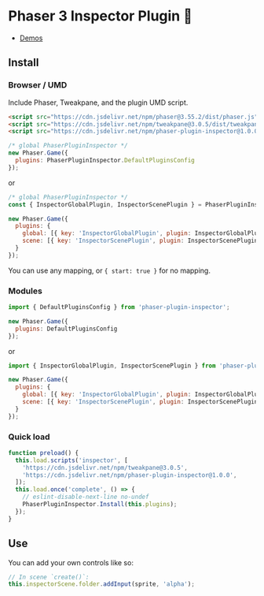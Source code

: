 Phaser 3 Inspector Plugin 🧐
=========================

- [Demos](http://phaser-plugin-inspector.surge.sh/index.html?dir=games/)

Install
-------

### Browser / UMD

Include Phaser, Tweakpane, and the plugin UMD script.

```html
<script src="https://cdn.jsdelivr.net/npm/phaser@3.55.2/dist/phaser.js"></script>
<script src="https://cdn.jsdelivr.net/npm/tweakpane@3.0.5/dist/tweakpane.js"></script>
<script src="https://cdn.jsdelivr.net/npm/phaser-plugin-inspector@1.0.0/dist/phaser-plugin-inspector.umd.js"></script>
```

```js
/* global PhaserPluginInspector */
new Phaser.Game({
  plugins: PhaserPluginInspector.DefaultPluginsConfig
});
```

or

```js
/* global PhaserPluginInspector */
const { InspectorGlobalPlugin, InspectorScenePlugin } = PhaserPluginInspector;

new Phaser.Game({
  plugins: {
    global: [{ key: 'InspectorGlobalPlugin', plugin: InspectorGlobalPlugin, mapping: 'inspectorGame' }],
    scene: [{ key: 'InspectorScenePlugin', plugin: InspectorScenePlugin, mapping: 'inspectorScene' }]
  }
});
```

You can use any mapping, or `{ start: true }` for no mapping.

### Modules

```js
import { DefaultPluginsConfig } from 'phaser-plugin-inspector';

new Phaser.Game({
  plugins: DefaultPluginsConfig
});
```

or

```js
import { InspectorGlobalPlugin, InspectorScenePlugin } from 'phaser-plugin-inspector';

new Phaser.Game({
  plugins: {
    global: [{ key: 'InspectorGlobalPlugin', plugin: InspectorGlobalPlugin, mapping: 'inspectorGame' }],
    scene: [{ key: 'InspectorScenePlugin', plugin: InspectorScenePlugin, mapping: 'inspectorScene' }]
  }
});
```

### Quick load

```js
function preload() {
  this.load.scripts('inspector', [
    'https://cdn.jsdelivr.net/npm/tweakpane@3.0.5',
    'https://cdn.jsdelivr.net/npm/phaser-plugin-inspector@1.0.0',
  ]);
  this.load.once('complete', () => {
    // eslint-disable-next-line no-undef
    PhaserPluginInspector.Install(this.plugins);
  });
}
```

Use
---

You can add your own controls like so:

```js
// In scene `create()`:
this.inspectorScene.folder.addInput(sprite, 'alpha');
```